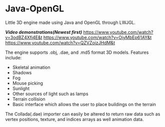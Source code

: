 # Java-OpenGL
Little 3D engine made using Java and OpenGL through LWJGL.

***Video demonstrations(Newest first)***
https://www.youtube.com/watch?v=3odBZ4Xfi4E&t
https://www.youtube.com/watch?v=OiyMbEp61AY&t
https://www.youtube.com/watch?v=QZVZoizJHdM&t

The engine supports .obj, .dae, and .md5 format 3D models. Features include:
- Skeletal animation
- Shadows
- Fog
- Mouse picking
- Sunlight
- Other sources of light such as lamps
- Terrain collision
- Basic interface which allows the user to place buildings on the terrain

The Collada(.dae) importer can easily be altered to return raw data such as
vertex positions, texture, and indices arrays as well animation data.
